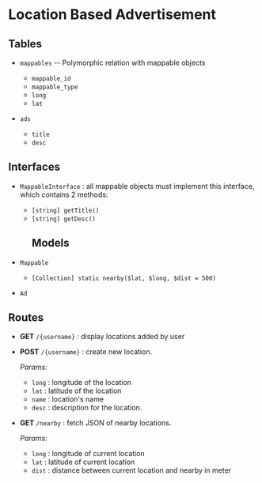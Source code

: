 # Location Based Advertisement

## Tables

* `mappables` -- Polymorphic relation with mappable objects

  * `mappable_id`
  * `mappable_type`
  * `long`
  * `lat`

* `ads`

  * `title`
  * `desc`


## Interfaces

* `MappableInterface` : all mappable objects must implement this interface, which contains 2 methods:
  * `[string] getTitle()`
  * `[string] getDesc()`
    ## Models



* `Mappable`

  * `[Collection] static nearby($lat, $long, $dist = 500)`

* `Ad`


## Routes

* **GET** `/{username}` : display locations added by user

* **POST** `/{username}` : create new location. 

  _Params:_
  * `long` : longitude of the location
  * `lat` : latitude of the location
  * `name` : location's name
  * `desc` : description for the location.


* **GET** `/nearby` : fetch JSON of nearby locations. 

  _Params:_
  * `long` : longitude of current location
  * `lat` : latitude of current location
  * `dist` : distance between current location and nearby in meter


